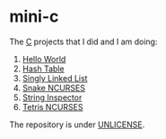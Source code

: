 # mini-c

The [C](https://en.wikipedia.org/wiki/C_(programming_language)) projects that I did and I am doing:

1. [Hello World](./hello_world)
2. [Hash Table](./hash_table)
3. [Singly Linked List](./singly_linked_list)
4. [Snake NCURSES](./snake_ncurses/)
5. [String Inspector](./string_inspector)
6. [Tetris NCURSES](./tetris_ncurses/)

The repository is under [UNLICENSE](https://unlicense.org).
